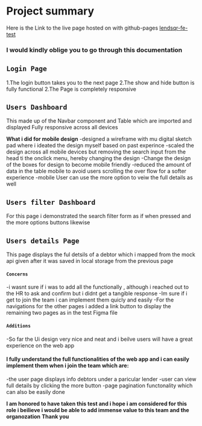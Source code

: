# Project summary

Here is the Link to the live page hosted on with github-pages
[lendsqr-fe-test](funshyuaj.github.io/lendsqr-fe-test)

### I would kindly oblige you to go through this documentation

## `Login Page`

1.The login button takes you to the next page
2.The show and hide button is fully functional
2.The Page is completely responsive


## `Users Dashboard`
This made up of the Navbar component and Table which are imported and displayed
Fully responsive across all devices



**What i did for mobile design**
-designed a wireframe with mu digital sketch pad where i ideated the design myself based on past experince
-scaled the design across all mobile devices but removing the search input from the head ti the onclick menu, hereby changing the design
-Change the design of the boxes for design to become mobile friendly
-reduced the amount of data in the table mobile to avoid users scrolling the over flow for a softer experience
-mobile User can use the more option to veiw the full details as well


## `Users filter Dashboard`
For this page i demonstrated the search filter form as if when pressed and the more options buttons likewise



## `Users details Page`
This page displays the ful detsils of a debtor which i mapped from the mock api given after it was saved in local storage from the previous page




#### `Concerns`
-i wasnt sure if i was to add all the functionally , although i reached out to the HR to ask and confirm but i didnt get a tangible response
-Im sure if i get to join the team i can implement them quicly and easily
-For the navigations for the other pages i added a link button to display the remaining two pages as in the test Figma file


#### `Additions`
-So far the Ui design very nice and neat and i beilve users will have a great experience on the web app

#### I fully understand the full functionalities of the web app and i can easily implement them when i join the team which are:
-the user page displays info debtors under a paricular lender 
-user can view full details by clicking the more button 
-page pagination functonality which can also be easily done


**I am honored to have taken this test and i hope i am considered for this role i beilieve i would be able to add immense value to this team and the organozation**
**Thank you**

